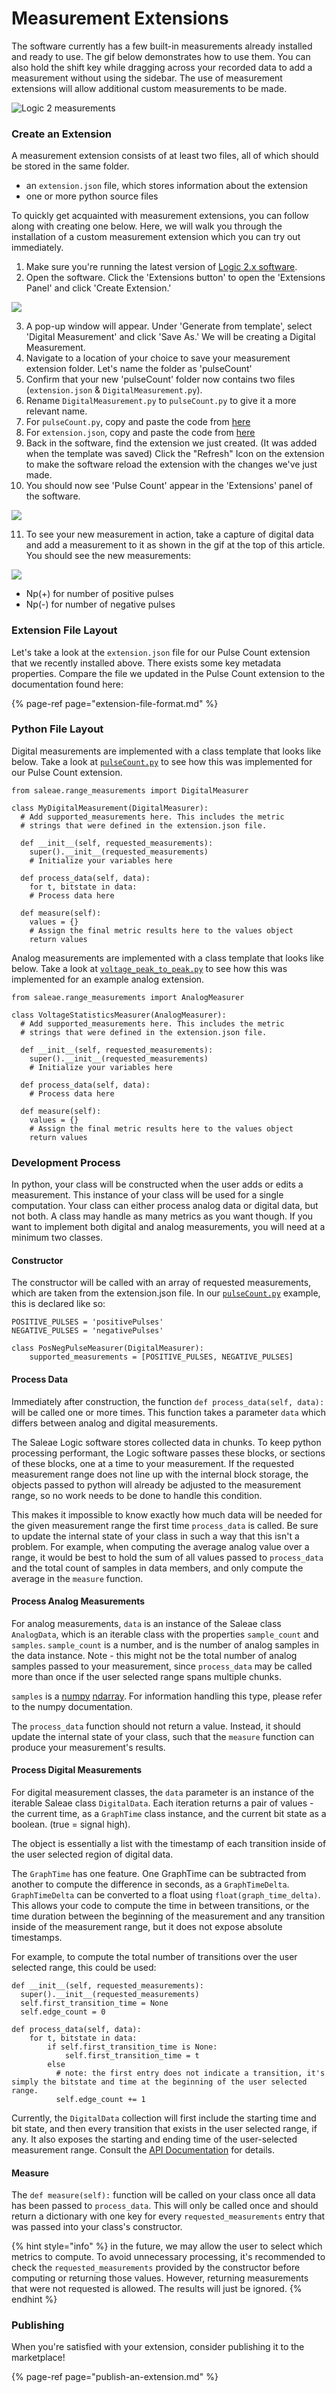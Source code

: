 # Measurement Extensions

The software currently has a few built-in measurements already installed and ready to use. The gif below demonstrates how to use them. You can also hold the shift key while dragging across your recorded data to add a measurement without using the sidebar. The use of measurement extensions will allow additional custom measurements to be made. 

![Logic 2 measurements](../.gitbook/assets/use_measurement.gif)

### Create an Extension

A measurement extension consists of at least two files, all of which should be stored in the same folder.

* an `extension.json` file, which stores information about the extension
* one or more python source files

To quickly get acquainted with measurement extensions, you can follow along with creating one below. Here, we will walk you through the installation of a custom measurement extension which you can try out immediately.

1. Make sure you're running the latest version of [Logic 2.x software](https://ideas.saleae.com/f/changelog/).  
2. Open the software. Click the 'Extensions button' to open the 'Extensions Panel' and click 'Create Extension.'

![](../.gitbook/assets/screen-shot-2020-05-21-at-3.50.11-pm.png)

3. A pop-up window will appear. Under 'Generate from template', select 'Digital Measurement' and click 'Save As.' We will be creating a Digital Measurement.  
4. Navigate to a location of your choice to save your measurement extension folder. Let's name the folder as 'pulseCount'  
5. Confirm that your new 'pulseCount' folder now contains two files \(`extension.json` & `DigitalMeasurement.py`\).  
6. Rename `DigitalMeasurement.py` to `pulseCount.py` to give it a more relevant name.  
7. For `pulseCount.py`, copy and paste the code from [here](https://github.com/saleae/logic2-extensions-examples/blob/master/pulseCount/pulseCount.py)  
8. For `extension.json`, copy and paste the code from [here](https://github.com/saleae/logic2-extensions-examples/blob/master/pulseCount/extension.json)  
9. Back in the software, find the extension we just created. \(It was added when the template was saved\) Click the "Refresh" Icon on the extension to make the software reload the extension with the changes we've just made.  
10. You should now see 'Pulse Count' appear in the 'Extensions' panel of the software.

![](../.gitbook/assets/screen-shot-2020-05-27-at-7.15.34-pm.png)

11. To see your new measurement in action, take a capture of digital data and add a measurement to it as shown in the gif at the top of this article. You should see the new measurements:

![](../.gitbook/assets/screen-shot-2020-05-27-at-7.19.26-pm.png)

* Np\(+\) for number of positive pulses
* Np\(-\) for number of negative pulses

### Extension File Layout

Let's take a look at the `extension.json` file for our Pulse Count extension that we recently installed above. There exists some key metadata properties. Compare the file we updated in the Pulse Count extension to the documentation found here:

{% page-ref page="extension-file-format.md" %}

### Python File Layout

Digital measurements are implemented with a class template that looks like below. Take a look at [`pulseCount.py`](https://github.com/saleae/logic2-extensions-examples/blob/master/pulseCount/pulseCount.py) to see how this was implemented for our Pulse Count extension.

```text
from saleae.range_measurements import DigitalMeasurer

class MyDigitalMeasurement(DigitalMeasurer):
  # Add supported_measurements here. This includes the metric
  # strings that were defined in the extension.json file.

  def __init__(self, requested_measurements):
    super().__init__(requested_measurements)
    # Initialize your variables here

  def process_data(self, data):
    for t, bitstate in data:
    # Process data here
  
  def measure(self):
    values = {}
    # Assign the final metric results here to the values object
    return values
```

Analog measurements are implemented with a class template that looks like below. Take a look at [`voltage_peak_to_peak.py`](https://github.com/saleae/logic2-extensions-examples/blob/master/voltagePeakToPeak/voltage_peak_to_peak.py) to see how this was implemented for an example analog extension.

```text
from saleae.range_measurements import AnalogMeasurer

class VoltageStatisticsMeasurer(AnalogMeasurer):
  # Add supported_measurements here. This includes the metric
  # strings that were defined in the extension.json file.

  def __init__(self, requested_measurements):
    super().__init__(requested_measurements)
    # Initialize your variables here

  def process_data(self, data):
    # Process data here
  
  def measure(self):
    values = {}
    # Assign the final metric results here to the values object
    return values
```

### Development Process

In python, your class will be constructed when the user adds or edits a measurement. This instance of your class will be used for a single computation. Your class can either process analog data or digital data, but not both. A class may handle as many metrics as you want though. If you want to implement both digital and analog measurements, you will need at a minimum two classes.

#### Constructor

The constructor will be called with an array of requested measurements, which are taken from the extension.json file. In our [`pulseCount.py`](https://github.com/saleae/logic2-extensions-examples/blob/master/pulseCount/pulseCount.py) example, this is declared like so:

```text
POSITIVE_PULSES = 'positivePulses'
NEGATIVE_PULSES = 'negativePulses'

class PosNegPulseMeasurer(DigitalMeasurer):
    supported_measurements = [POSITIVE_PULSES, NEGATIVE_PULSES]
```

#### Process Data

Immediately after construction, the function `def process_data(self, data):` will be called one or more times. This function takes a parameter `data` which differs between analog and digital measurements.

The Saleae Logic software stores collected data in chunks. To keep python processing performant, the Logic software passes these blocks, or sections of these blocks, one at a time to your measurement. If the requested measurement range does not line up with the internal block storage, the objects passed to python will already be adjusted to the measurement range, so no work needs to be done to handle this condition.

This makes it impossible to know exactly how much data will be needed for the given measurement range the first time `process_data` is called. Be sure to update the internal state of your class in such a way that this isn't a problem. For example, when computing the average analog value over a range, it would be best to hold the sum of all values passed to `process_data` and the total count of samples in data members, and only compute the average in the `measure` function.

#### Process Analog Measurements

For analog measurements, `data` is an instance of the Saleae class `AnalogData`, which is an iterable class with the properties `sample_count` and `samples`. `sample_count` is a number, and is the number of analog samples in the data instance. Note - this might not be the total number of analog samples passed to your measurement, since `process_data` may be called more than once if the user selected range spans multiple chunks.

`samples` is a [numpy](https://numpy.org/) [ndarray](https://docs.scipy.org/doc/numpy/reference/arrays.ndarray.html). For information handling this type, please refer to the numpy documentation.

The `process_data` function should not return a value. Instead, it should update the internal state of your class, such that the `measure` function can produce your measurement's results.

#### Process Digital Measurements

For digital measurement classes, the `data` parameter is an instance of the iterable Saleae class `DigitalData`. Each iteration returns a pair of values - the current time, as a `GraphTime` class instance, and the current bit state as a boolean. \(true = signal high\).

The object is essentially a list with the timestamp of each transition inside of the user selected region of digital data.

The `GraphTime` has one feature. One GraphTime can be subtracted from another to compute the difference in seconds, as a `GraphTimeDelta`. `GraphTimeDelta` can be converted to a float using `float(graph_time_delta)`. This allows your code to compute the time in between transitions, or the time duration between the beginning of the measurement and any transition inside of the measurement range, but it does not expose absolute timestamps.

For example, to compute the total number of transitions over the user selected range, this could be used:

```text
def __init__(self, requested_measurements):
  super().__init__(requested_measurements)
  self.first_transition_time = None
  self.edge_count = 0

def process_data(self, data):
    for t, bitstate in data:
        if self.first_transition_time is None:
            self.first_transition_time = t
        else
          # note: the first entry does not indicate a transition, it's simply the bitstate and time at the beginning of the user selected range.
          self.edge_count += 1
```

Currently, the `DigitalData` collection will first include the starting time and bit state, and then every transition that exists in the user selected range, if any. It also exposes the starting and ending time of the user-selected measurement range. Consult the [API Documentation](api-documentation.md) for details.

#### Measure

The `def measure(self):` function will be called on your class once all data has been passed to `process_data`.  This will only be called once and should return a dictionary with one key for every `requested_measurements` entry that was passed into your class's constructor.

{% hint style="info" %}
in the future, we may allow the user to select which metrics to compute. To avoid unnecessary processing, it's recommended to check the `requested_measurements` provided by the constructor before computing or returning those values. However, returning measurements that were not requested is allowed. The results will just be ignored.
{% endhint %}

### Publishing

When you're satisfied with your extension, consider publishing it to the marketplace!

{% page-ref page="publish-an-extension.md" %}


